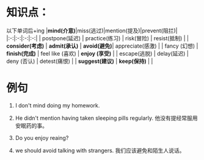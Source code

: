 
# 知识点：
以下单词后+ing
|**mind(介意)**|miss(逃过)|mention(提及)|prevent(阻拦)|
|:-:|:-:|:-:|:-:|
| postpone(延迟) | practice(练习) | risk(冒险) | resist(抵制) |
| **consider(考虑)** | **admit(承认)** | **avoid(避免)**| appreciate(感激) |
| fancy (幻想) | **finish(完成)** | feel like (喜欢) | **enjoy (享受)** |
| escape(逃脱) | delay(延迟) | deny (否认) | detest(痛恨) |
| **suggest(建议)** | **keep(保持)** | |


# 例句

1. I don't mind doing my homework.

2. He didn't mention having taken sleeping pills regularly. 他没有提经常服用安眠药的事。

3. Do you enjoy reaing?

4. we should avoid talking with strangers. 我们应该避免和陌生人说话。




